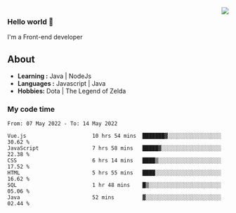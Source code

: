<img align='right' src="https://github-readme-stats.vercel.app/api?username=jumodada&show_icons=true&theme=vue">

### Hello world 👋

I'm a Front-end developer 
    
## About
-  **Learning :** Java | NodeJs
-  **Languages :** Javascript | Java
-  **Hobbies:** Dota | The Legend of Zelda

### My code time

<!--START_SECTION:waka-->

```text
From: 07 May 2022 - To: 14 May 2022

Vue.js                     10 hrs 54 mins  ███████▓░░░░░░░░░░░░░░░░░   30.62 %
JavaScript                 7 hrs 58 mins   █████▓░░░░░░░░░░░░░░░░░░░   22.38 %
CSS                        6 hrs 14 mins   ████▒░░░░░░░░░░░░░░░░░░░░   17.52 %
HTML                       5 hrs 55 mins   ████░░░░░░░░░░░░░░░░░░░░░   16.62 %
SQL                        1 hr 48 mins    █▒░░░░░░░░░░░░░░░░░░░░░░░   05.06 %
Java                       52 mins         ▓░░░░░░░░░░░░░░░░░░░░░░░░   02.44 %
```

<!--END_SECTION:waka-->
